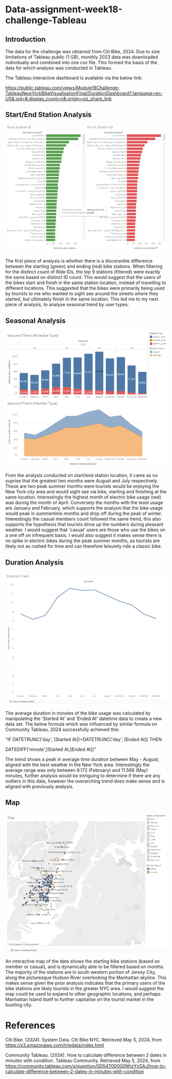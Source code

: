 # Data-assignment-week18-challenge-Tableau

## Introduction
The data for the challenge was obtained from Citi Bike, 2024. Due to size limitations of Tableau public (1 GB), monthly 2023 data was downloaded individually and combined into one csv file. This formed the basis of the data for which analysis was conducted in Tableau.

The Tableau interactive dashboard is available via the below link:

https://public.tableau.com/views/Module18Challenge-TableauNewYorkBikeVisualisationFinal/DurationDashboard?:language=en-US&:sid=&:display_count=n&:origin=viz_share_link

## Start/End Station Analysis

![Start/End Station Analysis](Dashboard_Station_Analysis.PNG)

The first piece of analysis is whether there is a disceranble difference between the starting (green) and ending (red) bike stations. When filtering for the distinct count of Ride IDs, the top 9 stations (filtered) were exactly the same based on distinct ID count. This would suggest that the users of the bikes start and finish in the same station location, instead of travelling to different locations. This suggested that the bikes were primarily being used by tourists to me who wanted to sight see around the streets where they started, but ultimately finish in the same location. This led me to my next piece of analysis, to analyse seasonal trend by user types.

## Seasonal Analysis

![Seasonal Analysis](Dashboard_Seasonal_Analysis.PNG)

From the analysis conducted on start/end station location, it came as no suprise that the greatest two months were August and July respectively. These are two peak summer months were tourists would be enjoying the New York city area and would sight see via bike, starting and finishing at the same location. Interestingly the highest month of electric bike usage (red) was during the month of April. Conversely the months with the least usage are January and February, which supports the analysis that the bike usage would peak in summertime months and drop off during the peak of winter. Interestingly the casual members count followed the same trend, this also supports the hypothesis that tourists drive up the numbers during pleasant weather. I would suggest that 'casual' users are those who use the bikes on a one off on infrequent basis. I would also suggest it makes sense there is no spike in electric bikes during the peak summer months, as tourists are likely not as rushed for time and can therefore leisurely ride a classic bike.

## Duration Analysis

![Duration Analysis](Dashboard_Duration_Analysis.PNG)

The average duration in minutes of the bike usage was calculated by manipulating the 'Started At' and 'Ended At' datetime data to create a new data set. The below formula which was influenced by similar formula on Community Tableau, 2024 successfully achieved this:

"IF DATETRUNC('day', [Started At])=DATETRUNC('day', [Ended At]) THEN

  DATEDIFF('minute',[Started At,[Ended At])"

The trend shows a peak in average time duration between May - August, aligned with the best weather in the New York area. Interestingly the average range was only between 8.172 (February) and 11.588 (May) minutes, further analysis would be intriguing to determine if there are any outliers in this data, however the overarching trend does make sense and is aligned with previously analysis.

## Map

![Map Analysis](Dashboard_Map_Analysis_Start.PNG)

An interactive map of the data shows the starting bike stations (based on member or casual), and is dynamically able to be filtered based on months. The majority of the stations are in south western portion of Jersey City, along the picturesque Hudson River overlooking the Manhattan skyline. This makes sense given the prior analysis indicates that the primary users of the bike stations are likely tourists in the greater NYC area. I would suggest the map could be used to expand to other geographic locations, and perhaps Manhattan Island itself to further capitalise on the tourist market in the bustling city.

# References
Citi Bike. (2024). System Data. Citi Bike NYC. Retrieved May 5, 2024, from https://s3.amazonaws.com/tripdata/index.html

Community Tableau. (2024). How to calculate difference between 2 dates in minutes with condition. Tableau Community. Retrieved May 5, 2024, from https://community.tableau.com/s/question/0D54T00000NhzYxSAJ/how-to-calculate-difference-between-2-dates-in-minutes-with-condition